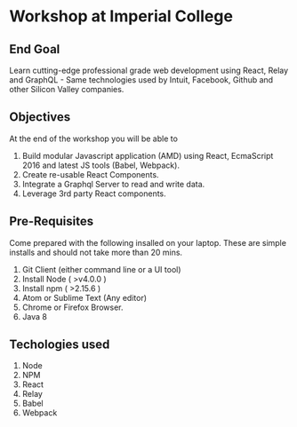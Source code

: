 # Workshop at Imperial College

## End Goal
Learn cutting-edge professional grade web development using React, Relay and GraphQL - Same technologies used by Intuit, Facebook, Github and other Silicon Valley companies. 

## Objectives
At the end of the workshop you will be able to

1. Build modular Javascript application (AMD) using React, EcmaScript 2016 and latest JS tools (Babel, Webpack).
2. Create re-usable React Components.
3. Integrate a Graphql Server to read and write data.
4. Leverage 3rd party React components.

## Pre-Requisites
Come prepared with the following insalled on your laptop. These are simple installs and should not take more than 20 mins.

1. Git Client (either command line or a UI tool) 
2. Install Node ( >v4.0.0 )
3. Install npm  ( >2.15.6 )
4. Atom or Sublime Text (Any editor)
5. Chrome or Firefox Browser.
6. Java 8

## Techologies used
1. Node
2. NPM
3. React
4. Relay
5. Babel
6. Webpack
